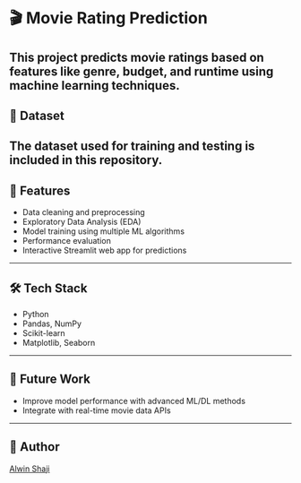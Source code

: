 # 🎬 Movie Rating Prediction

This project predicts movie ratings based on features like genre, budget, and runtime using machine learning techniques.
---

## 📂 Dataset

The dataset used for training and testing is included in this repository.
---

## 🚀 Features
- Data cleaning and preprocessing
- Exploratory Data Analysis (EDA)
- Model training using multiple ML algorithms
- Performance evaluation
- Interactive Streamlit web app for predictions
---

## 🛠 Tech Stack
- Python
- Pandas, NumPy
- Scikit-learn
- Matplotlib, Seaborn
 ---
 
## 🎯 Future Work
- Improve model performance with advanced ML/DL methods
- Integrate with real-time movie data APIs
---
## 📌 Author
[Alwin Shaji](https://www.linkedin.com/in/alwnshaji)
